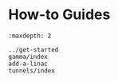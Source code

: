 
# How-to Guides

```{toctree}
:maxdepth: 2

../get-started
gamma/index
add-a-linac
tunnels/index
```

